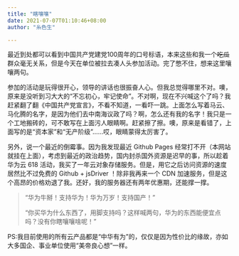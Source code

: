 ```yaml
---
title: "瞎嚷嚷"
date: 2021-07-07T01:10:46+08:00
author: "糸色生"

---
```


最近到处都可以看到中国共产党建党100周年的口号标语，本来这些和我一个~~吃瓜~~群众毫无关系，但是今天在单位被拉去凑人头参加活动。完了憋不住，想来这里嚷嚷两句。

参加的活动是玩得很开心，领导的讲话也很振奋人心。但我总觉得哪里不对。噢，原来是没听到习大大的“不忘初心，牢记使命”。不对啊，现在不兴喊这个了吗？我赶紧翻了翻《中国共产党宣言》，不看不知道，一看吓一跳。上面怎么写着马云、马化腾的名字，是因为他们去中南海议政了吗？啊，怎么还有我的名字！我只是一个工地搬砖的，可不敢写在上面污人眼睛啊。赶紧擦了擦。噢，原来是看错了，上面写的是“资本家”和“无产阶级”……哎，眼睛蒙得太厉害了。

另外，说一个最近的倒霉事。因为我发现最近 Github Pages 经常打不开（本网站就挂在上面），考虑到最近的政治趋势，国内封杀国外资源是迟早的事，所以趁着华为云 618 活动，我买了一年云对象存储服务。但是，用它之后访问资源的速度居然比不过免费的 Github + jsDriver ！除非我再来一个 CDN 加速服务，但是这个高昂的价格劝退了我。还好，我的服务器还有两年优惠期，还能撑一撑。

> “华为牛掰！支持华为！华为万岁！支持国产！”  
> 
> “你买华为什么东西了，用脚支持吗？这样喊两句，华为的东西能便宜点吗？没有你瞎嚷嚷啥呢！”

PS:我目前使用的所有云产品都是“中华有为”的，仅仅是因为性价比的缘故，亦如大多国企、事业单位使用“美帝良心想”一样。

